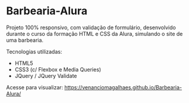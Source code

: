 # Barbearia-Alura
 Projeto 100% responsivo, com validação de formulário, desenvolvido durante o curso da formação HTML e CSS da Alura, simulando o site de uma barbearia. 

Tecnologias utilizadas:

* HTML5
* CSS3 (c/ Flexbox e Media Queries)
* JQuery / JQuery Validate

Acesse para visualizar: https://venanciomagalhaes.github.io/Barbearia-Alura/
